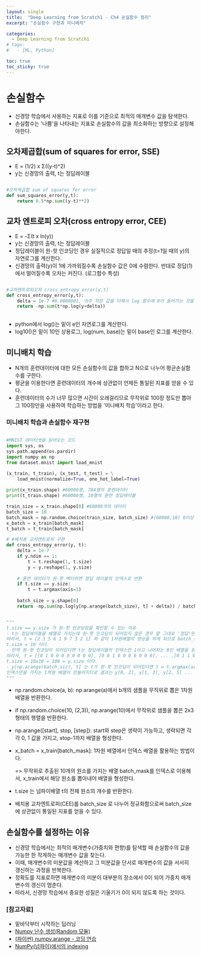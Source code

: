 ```yaml
---
layout: single
title:  "Deep Learning from Scratch1 - Ch4 손실함수 정리"
excerpt: "손실함수 구현과 미니배치"

categories:
  - Deep Learning from Scratch1
# tags:
#   - [ML, Python]

toc: true
toc_sticky: true
---
```


# 손실함수
- 신경망 학습에서 사용하는 지표로 이를 기준으로 최적의 매개변수 값을 탐색한다.
- 손실함수는 '나쁨'을 나타내는 지표로 손실함수의 값을 최소화하는 방향으로 설정해야한다.


## 오차제곱합(sum of squares for error, SSE)
- E = (1/2) x Σ((y-t)^2)
- y는 신경망의 출력, t는 정답레이블


``` python

#오차제곱합 sum of squares for error
def sum_squares_error(y,t):
    return 0.5*np.sum((y-t)**2)

```

## 교차 엔트로피 오차(cross entropy error, CEE)
- E = -Σ(t x ln(y))
- y는 신경망의 출력, t는 정답레이블
- 정답레이블이 원-핫 인코딩인 경우 실질적으로 정답일 때의 추정(t=1일 때의 y)의 자연로그를 계산한다.
- 신경망의 출력(y)이 1에 가까워질수록 손실함수 값은 0에 수렴한다. 반대로 정답(1)에서 멀어질수록 오차는 커진다. (로그함수 특성)

``` python

#교차엔트로피오차 cross_entropy_error(y,t)
def cross_entropy_error(y,t):
    delta = 1e-7 #0.0000001, 아주 작은 값을 더해서 log 함수에 0이 들어가는 것을 방지
    return -np.sum(t*np.log(y+delta))
    
```

- python에서 log()는 밑이 e인 자연로그를 계산한다.
- log10()은 밑이 10인 상용로그, log(num, base)는 밑이 base인 로그를 계산한다.

## 미니배치 학습
- N개의 훈련데이터에 대한 모든 손실함수의 값을 합하고 N으로 나누어 평균손실함수를 구한다.
- 평균을 이용한다면 훈련데이터의 개수에 상관없이 언제든 통일된 지표를 얻을 수 있다.
- 훈련데이터의 수가 너무 많으면 시간이 오래걸리므로 무작위로 100장 정도만 뽑아 그 100장만을 사용하여 학습하는 방법을 '미니배치 학습'이라고 한다.

### 미니배치 학습과 손실함수 재구현

``` python

#MNIST 데이터셋을 읽어오는 코드
import sys, os
sys.path.append(os.pardir)
import numpy as np
from dataset.mnist import load_mnist

(x_train, t_train), (x_test, t_test) = \
    load_mnist(normalize=True, one_hot_label=True)
    
print(x_train.shape) #60000행, 784열의 훈련데이터
print(t_train.shape) #60000행, 10열의 훈련 정답레이블

train_size = x_train.shape[0] #60000개의 데이터
batch_size = 10
batch_mask = np.random.choice(train_size, batch_size) #(60000,10) 0이상 60000미만 수 중 10개를 무작위로 추출
x_batch = x_train[batch_mask]
t_batch = t_train[batch_mask]

# #배치용 교차엔트로피 구현
def cross_entropy_error(y, t):
    delta = 1e-7
    if y.ndim == 1:
        t = t.reshape(1, t.size)
        y = y.reshape(1, y.size)
        
    # 훈련 데이터가 원-핫 벡터라면 정답 레이블의 인덱스로 반환
    if t.size == y.size:
        t = t.argmax(axis=1) 
             
    batch_size = y.shape[0]
    return -np.sum(np.log(y[np.arange(batch_size), t] + delta)) / batch_size


"""
t.size == y.size 가 원-핫 인코딩임을 확인할 수 있는 이유
- t는 정답레이블을 배열로 가지는데 원-핫 인코딩이 되어있지 않은 경우 말 그대로 '정답'만 원소로 가진다.
따라서, t = [2 3 5 6 1 9 7 3 2 1] 와 같이 1차원배열의 양상을 띄게 되므로 batch_size가 10인 경우
t.size = 10 이다.
- 만약 원-핫 인코딩이 되어있다면 t는 정답레이블의 인덱스만 1이고 나머지는 0인 배열을 원소로 가진다.
따라서, t = [[0 1 0 0 0 0 0 0 0 0], [0 0 1 0 0 0 0 0 0 0], ... ,[0 1 1 0 0 0 0 0 0 0]] 와 같은 형태로
t.size = 10x10 = 100 = y.size 이다.
- y[np.arange(batch_siz), t] 는 t가 원-핫 인코딩이 되어있다면 t = t.argmax(axis=1)에서 1을 원소로하는 
인덱스만을 가지는 1차원 배열이 만들어지므로 결과는 y[0, 2], y[1, 3], y[2, 5] ... 를 원소로 가지는 배열이 형성된다.
"""

```

- np.random.choice(a, b): np.arange(a)에서 b개의 샘플을 무직위로 뽑은 1차원 배열을 반환한다.
- if np.random.choice(10, (2,3)), np.arange(10)에서 무작위로 샘플을 뽑은 2x3 형태의 행렬을 반환한다.
- np.arange([start], stop, [step]): start와 step은 생략이 가능하고, 생략되면 각각 0, 1 값을 가지고, stop-1까지 배열을 형성한다.
- x_batch = x_train[batch_mask]: 1차원 배열에서 인덱스 배열을 활용하는 방법이다. 

    => 무작위로 추출된 10개의 원소를 가지는 배열 batch_mask를 인덱스로 이용해서, x_train에서 해당 원소를 뽑아내어 배열을 형성한다.
- t.size 는 넘파이배열 t의 전체 원소의 개수를 반환한다.
- 배치용 교차엔트로피(CEE)를 batch_size 로 나누어 정규화함으로써 batch_size에 상관없이 통일된 지표를 얻을 수 있다.

## 손실함수를 설정하는 이유
- 신경망 학습에서는 최적의 매개변수(가중치와 편향)를 탐색할 때 손실함수의 값을 가능한 한 작게하는 매개변수 값을 찾는다.
- 이때, 매개변수의 미분값을 계산하고 그 미분값을 단서로 매개변수의 값을 서서히 갱신하는 과정을 반복한다.
- 정확도를 지표로하면 매개변수의 미분이 대부분의 장소에서 0이 되어 가중치 매개변수의 갱신이 멈춘다.
- 따라서, 신경망 학습에서 중요한 성질은 기울기가 0이 되지 않도록 하는 것이다.

### [참고자료]
- 밑바닥부터 시작하는 딥러닝
- [Numpy 난수 생성(Random 모듈)](https://codetorial.net/numpy/random.html)
- [(파이썬) numpy.arange - 코딩 연습](https://codepractice.tistory.com/88)
- [NumPy(넘파이)에서의 indexing](https://kongdols-room.tistory.com/58)

